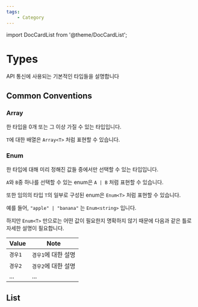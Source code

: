 ```yaml
---
tags:
    - Category
---
```


import DocCardList from '@theme/DocCardList';

# Types

API 통신에 사용되는 기본적인 타입들을 설명합니다

## Common Conventions

### Array

한 타입을 0개 또는 그 이상 가질 수 있는 타입입니다.

`T`에 대한 배열은 `Array<T>` 처럼 표현할 수 있습니다.

### Enum

한 타입에 대해 미리 정해진 값들 중에서만 선택할 수 있는 타입입니다.

`A`와 `B`중 하나를 선택할 수 있는 enum은 `A | B` 처럼 표현할 수 있습니다.

또한 임의의 타입 `T`의 일부로 구성된 enum은 `Enum<T>` 처럼 표현할 수 있습니다.

예를 들어, `"apple" | "banana"` 는 `Enum<string>` 입니다.

하지만 `Enum<T>` 만으로는 어떤 값이 필요한지 명확하지 않기 때문에 다음과 같은 틀로 자세한 설명이 필요합니다.

| Value   | Note                |
| ------- | ------------------- |
| `경우1` | `경우1`에 대한 설명 |
| `경우2` | `경우2`에 대한 설명 |
| ...     | ...                 |

## List

<DocCardList />
